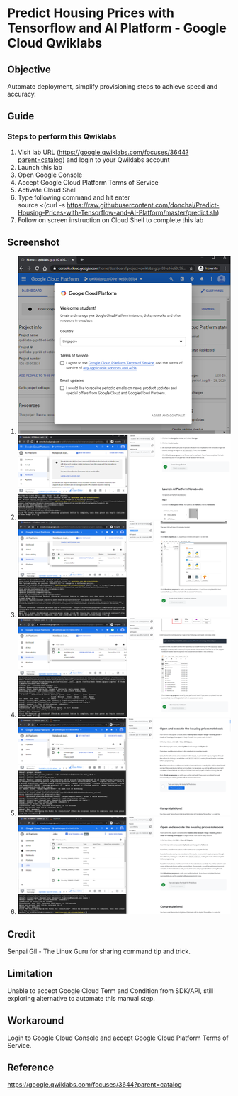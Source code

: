 # Predict Housing Prices with Tensorflow and AI Platform - Google Cloud Qwiklabs

## Objective

Automate deployment, simplify provisioning steps to achieve speed and accuracy.

## Guide

### Steps to perform this Qwiklabs
1. Visit lab URL (https://google.qwiklabs.com/focuses/3644?parent=catalog) and login to your Qwiklabs account
2. Launch this lab
3. Open Google Console
4. Accept Google Cloud Platform Terms of Service
5. Activate Cloud Shell
6. Type following command and hit enter  
source <(curl -s https://raw.githubusercontent.com/donchai/Predict-Housing-Prices-with-Tensorflow-and-AI-Platform/master/predict.sh)
7. Follow on screen instruction on Cloud Shell to complete this lab

## Screenshot
1. ![alt text](https://github.com/donchai/Predict-Housing-Prices-with-Tensorflow-and-AI-Platform/blob/master/screenshots/tnc.png?raw=true) 
2. ![alt text](https://github.com/donchai/Predict-Housing-Prices-with-Tensorflow-and-AI-Platform/blob/master/screenshots/step1.png?raw=true) 
3. ![alt text](https://github.com/donchai/Predict-Housing-Prices-with-Tensorflow-and-AI-Platform/blob/master/screenshots/step2.png?raw=true) 
4. ![alt text](https://github.com/donchai/Predict-Housing-Prices-with-Tensorflow-and-AI-Platform/blob/master/screenshots/step3.png?raw=true) 
5. ![alt text](https://github.com/donchai/Predict-Housing-Prices-with-Tensorflow-and-AI-Platform/blob/master/screenshots/step4-beforecomplete.png?raw=true) 
6. ![alt text](https://github.com/donchai/Predict-Housing-Prices-with-Tensorflow-and-AI-Platform/blob/master/screenshots/step4-aftercomplete.png?raw=true) 

## Credit
Senpai Gil - The Linux Guru for sharing command tip and trick.

## Limitation

Unable to accept Google Cloud Term and Condition from SDK/API, still exploring alternative to automate this manual step.

## Workaround

Login to Google Cloud Console and accept Google Cloud Platform Terms of Service.

## Reference 

https://google.qwiklabs.com/focuses/3644?parent=catalog
